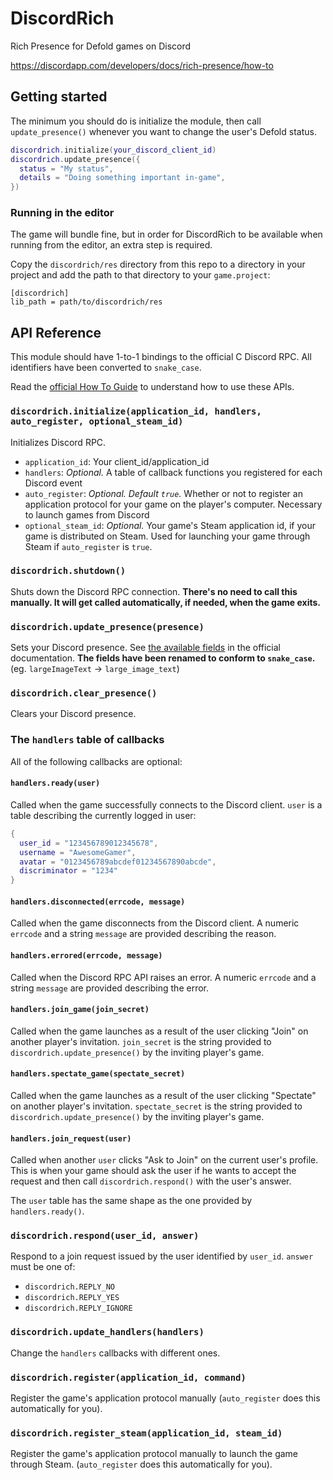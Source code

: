 # DiscordRich

Rich Presence for Defold games on Discord

https://discordapp.com/developers/docs/rich-presence/how-to

## Getting started

The minimum you should do is initialize the module, then call `update_presence()`
whenever you want to change the user's Defold status.

```lua
discordrich.initialize(your_discord_client_id)
discordrich.update_presence({
  status = "My status",
  details = "Doing something important in-game",
})
```

### Running in the editor

The game will bundle fine, but in order for DiscordRich to be available when running
from the editor, an extra step is required.

Copy the `discordrich/res` directory from this repo to a directory in your project
and add the path to that directory to your `game.project`:

```
[discordrich]
lib_path = path/to/discordrich/res
```

## API Reference

This module should have 1-to-1 bindings to the official C Discord RPC. All
identifiers have been converted to `snake_case`.

Read the [official How To Guide][howto] to understand how to use these APIs.

[howto]: https://discordapp.com/developers/docs/rich-presence/how-to

### `discordrich.initialize(application_id, handlers, auto_register, optional_steam_id)`

Initializes Discord RPC.

* `application_id`: Your client_id/application_id
* `handlers`: *Optional.* A table of callback functions you registered for each Discord event
* `auto_register`: *Optional. Default `true`.* Whether or not to register an application protocol for your game on the player's computer. Necessary to launch games from Discord
* `optional_steam_id`: *Optional.* Your game's Steam application id, if your game is distributed on Steam. Used for launching your game through Steam if `auto_register` is `true`.

### `discordrich.shutdown()`

Shuts down the Discord RPC connection. **There's no need to call this manually.
It will get called automatically, if needed, when the game exits.**

### `discordrich.update_presence(presence)`

Sets your Discord presence. See
[the available fields](https://discordapp.com/developers/docs/rich-presence/how-to#updating-presence-update-presence-payload-fields)
in the official documentation. **The fields have been renamed to conform
to `snake_case`.** (eg. `largeImageText` -> `large_image_text`)

### `discordrich.clear_presence()`

Clears your Discord presence.

### The `handlers` table of callbacks

All of the following callbacks are optional:

#### `handlers.ready(user)`

Called when the game successfully connects to the Discord client. `user` is a
table describing the currently logged in user:

```lua
{
  user_id = "123456789012345678",
  username = "AwesomeGamer",
  avatar = "0123456789abcdef01234567890abcde",
  discriminator = "1234"
}
```

#### `handlers.disconnected(errcode, message)`

Called when the game disconnects from the Discord client. A numeric `errcode`
and a string `message` are provided describing the reason.

#### `handlers.errored(errcode, message)`

Called when the Discord RPC API raises an error. A numeric `errcode`
and a string `message` are provided describing the error.

#### `handlers.join_game(join_secret)`

Called when the game launches as a result of the user clicking "Join" on another
player's invitation. `join_secret` is the string provided to
`discordrich.update_presence()` by the inviting player's game.

#### `handlers.spectate_game(spectate_secret)`

Called when the game launches as a result of the user clicking "Spectate" on another
player's invitation. `spectate_secret` is the string provided to
`discordrich.update_presence()` by the inviting player's game.

#### `handlers.join_request(user)`

Called when another `user` clicks "Ask to Join" on the current user's profile.
This is when your game should ask the user if he wants to accept the request and
then call `discordrich.respond()` with the user's answer.

The `user` table has the same shape as the one provided by `handlers.ready()`.

### `discordrich.respond(user_id, answer)`

Respond to a join request issued by the user identified by `user_id`. `answer`
must be one of:

* `discordrich.REPLY_NO`
* `discordrich.REPLY_YES`
* `discordrich.REPLY_IGNORE`

### `discordrich.update_handlers(handlers)`

Change the `handlers` callbacks with different ones.

### `discordrich.register(application_id, command)`

Register the game's application protocol manually (`auto_register` does this
automatically for you).

### `discordrich.register_steam(application_id, steam_id)`

Register the game's application protocol manually to launch the game through
Steam. (`auto_register` does this automatically for you).
